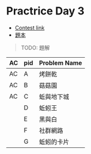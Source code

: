 # Practrice Day 3

* [Contest link](http://35.243.83.3/judge/contest/view/48)
* [題本](http://35.243.83.3/judge/data/NPSC2012junFinal.pdf)

> TODO: 題解

| AC | pid | Problem Name |
| - | - | --- |
| AC | A | 烤餅乾 |
| AC | B | 菇菇園 |
| AC | C | 蚯與地下城 |
|  | D | 蚯蚓王 |
|  | E | 黑與白 |
|  | F | 社群網路 |
|  | G | 蚯蚓的卡片 |